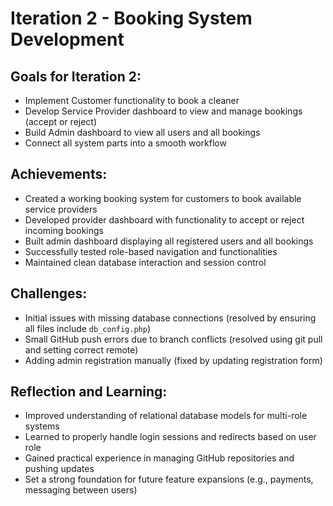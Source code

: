 # Iteration 2 - Booking System Development

## Goals for Iteration 2:
- Implement Customer functionality to book a cleaner
- Develop Service Provider dashboard to view and manage bookings (accept or reject)
- Build Admin dashboard to view all users and all bookings
- Connect all system parts into a smooth workflow

## Achievements:
- Created a working booking system for customers to book available service providers
- Developed provider dashboard with functionality to accept or reject incoming bookings
- Built admin dashboard displaying all registered users and all bookings
- Successfully tested role-based navigation and functionalities
- Maintained clean database interaction and session control

## Challenges:
- Initial issues with missing database connections (resolved by ensuring all files include `db_config.php`)
- Small GitHub push errors due to branch conflicts (resolved using git pull and setting correct remote)
- Adding admin registration manually (fixed by updating registration form)

## Reflection and Learning:
- Improved understanding of relational database models for multi-role systems
- Learned to properly handle login sessions and redirects based on user role
- Gained practical experience in managing GitHub repositories and pushing updates
- Set a strong foundation for future feature expansions (e.g., payments, messaging between users)

